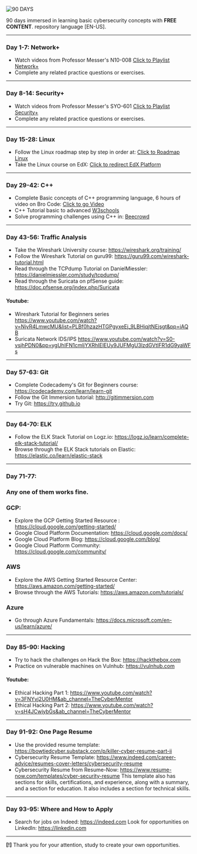 
![90 DAYS](https://github.com/spof3r/cybersecurity90days/assets/102567706/0739a217-b71e-407f-abd8-d943aa965b8c)


90 days immersed in learning basic cybersecurity concepts with **FREE CONTENT**.
repository language [EN-US].
__________
### Day 1-7: Network+
* Watch videos from Professor Messer's N10-008 [Click to Playlist Network+](https://youtube.com/playlist?list=PLG49S3nxzAnlCJiCrOYuRYb6cne864a7G) 
* Complete any related practice questions or exercises.
__________
### Day 8-14: Security+
* Watch videos from Professor Messer's SYO-601 [Click to Playlist Security+](https://youtube.com/playlist?list=PLG49S3nxzAnkL2ulFS3132mOVKuzzBxA8)  
* Complete any related practice questions or exercises.
__________
### Day 15-28: Linux
* Follow the Linux roadmap step by step in order at: [Click to Roadmap Linux](https://roadmap.sh/linux)
* Take the Linux course on EdX: [Click to redirect EdX Platform](https://edx.org/learn/linux)
__________
### Day 29-42: C++

- Complete Basic concepts of C++ programming language, 6 hours of video on Bro Code: [Click to go Video](https://www.youtube.com/watch?v=-TkoO8Z07hI&ab_channel=BroCode)
- C++ Tutorial basic to advanced [W3schools](https://www.w3schools.com/cpp/default.asp)
- Solve programming challenges using C++ in: [Beecrowd](https://judge.beecrowd.com/)
__________
### Day 43-56: Traffic Analysis
- Take the Wireshark University course: https://wireshark.org/training/
- Follow the Wireshark Tutorial on guru99: https://guru99.com/wireshark-tutorial.html
- Read through the TCPdump Tutorial on DanielMiessler: https://danielmiessler.com/study/tcpdump/
- Read through the Suricata on pfSense guide: https://doc.pfsense.org/index.php/Suricata

#### Youtube:
- Wireshark Tutorial for Beginners series https://www.youtube.com/watch?v=NjvR4LmwcMU&list=PLBf0hzazHTGPgyxeEj_9LBHiqjtNEjsgt&pp=iAQB
- Suricata Network IDS/IPS https://www.youtube.com/watch?v=S0-vsjhPDN0&pp=ygUhIFN1cmljYXRhIElEUy9JUFMgU3lzdGVtIFR1dG9yaWFs
__________
### Day 57-63: Git
- Complete Codecademy's Git for Beginners course: https://codecademy.com/learn/learn-git
- Follow the Git Immersion tutorial: http://gitimmersion.com
- Try Git: https://try.github.io
__________
### Day 64-70: ELK
- Follow the ELK Stack Tutorial on Logz.io: https://logz.io/learn/complete-elk-stack-tutorial/
- Browse through the ELK Stack tutorials on Elastic: https://elastic.co/learn/elastic-stack
__________
### Day 71-77:
### Any one of them works fine.
### GCP:
- Explore the GCP Getting Started Resource : https://cloud.google.com/getting-started/
- Google Cloud Platform Documentation: https://cloud.google.com/docs/
- Google Cloud Platform Blog: https://cloud.google.com/blog/
- Google Cloud Platform Community: https://cloud.google.com/community/
### AWS
- Explore the AWS Getting Started Resource Center: https://aws.amazon.com/getting-started/
- Browse through the AWS Tutorials: https://aws.amazon.com/tutorials/
### Azure
- Go through Azure Fundamentals: https://docs.microsoft.com/en-us/learn/azure/
__________
### Day 85-90: Hacking
- Try to hack the challenges on Hack the Box: https://hackthebox.com
- Practice on vulnerable machines on Vulnhub: https://vulnhub.com
#### Youtube:
- Ethical Hacking Part 1: https://www.youtube.com/watch?v=3FNYvj2U0HM&ab_channel=TheCyberMentor
- Ethical Hacking Part 2: https://www.youtube.com/watch?v=sH4JCwjybGs&ab_channel=TheCyberMentor
__________
### Day 91-92: One Page Resume
- Use the provided resume template: https://bowtiedcyber.substack.com/p/killer-cyber-resume-part-ii
- Cybersecurity Resume Template: https://www.indeed.com/career-advice/resumes-cover-letters/cybersecurity-resume
- Cybersecurity Resume from Resume-Now: https://www.resume-now.com/templates/cyber-security-resume This template also has sections for skills, certifications, and experience, along with a summary, and a section for education. It also includes a section for technical skills.
__________
### Day 93-95: Where and How to Apply
- Search for jobs on Indeed: https://indeed.com Look for opportunities on LinkedIn: https://linkedin.com
__________

**[!]** Thank you for your attention, study to create your own opportunities.
